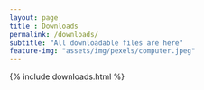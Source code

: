 ```yaml
--- 
layout: page
title : Downloads
permalink: /downloads/
subtitle: "All downloadable files are here" 
feature-img: "assets/img/pexels/computer.jpeg"
---
```

{% include downloads.html %}
